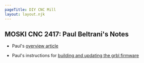 ```yaml
---
pageTitle: DIY CNC Mill 
layout: layout.njk
---
```


## MOSKI CNC 2417: Paul Beltrani's Notes

- Paul's [overview article](https://beltrani.com/inexpensive-desktop-cnc-mill-lasercutter/)

- Paul's instructions for [building and updating the grbl firmware](https://beltrani.com/building-and-installing-grbl-from-source/) 


